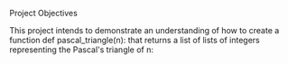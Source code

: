 Project Objectives

This project intends to demonstrate an understanding of how to create a function def pascal_triangle(n): that returns a list of lists of integers representing the Pascal's triangle of n:
